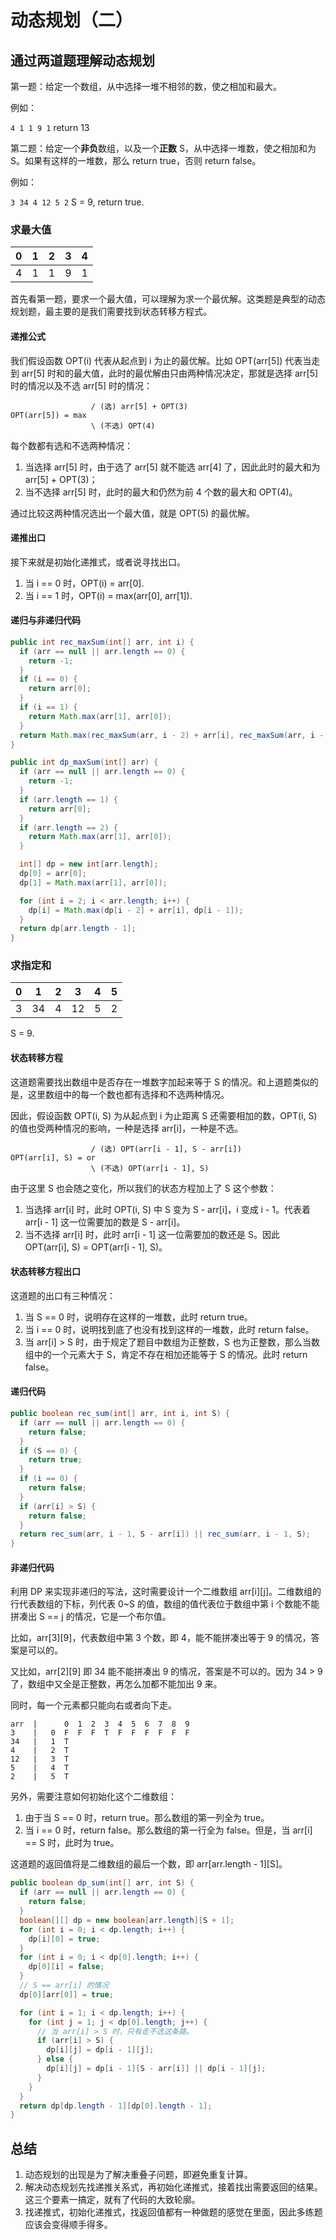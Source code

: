 # 动态规划（二）

## 通过两道题理解动态规划

第一题：给定一个数组，从中选择一堆不相邻的数，使之相加和最大。

例如：

`4 1 1 9 1` return 13

第二题：给定一个**非负**数组，以及一个**正数** S，从中选择一堆数，使之相加和为 S。如果有这样的一堆数，那么 return true，否则 return false。

例如：

`3 34 4 12 5 2` S = 9, return true.

### 求最大值

| 0|  1  |  2   |  3   | 4    |
|--| :--:| :--: | :--: | :--: |
|4|1|1|9|1|

首先看第一题，要求一个最大值，可以理解为求一个最优解。这类题是典型的动态规划题，最主要的是我们需要找到状态转移方程式。

#### 递推公式

我们假设函数 OPT(i) 代表从起点到 i 为止的最优解。比如 OPT(arr[5]) 代表当走到 arr[5] 时和的最大值，此时的最优解由只由两种情况决定，那就是选择 arr[5] 时的情况以及不选 arr[5] 时的情况：

``` plain
                  / (选) arr[5] + OPT(3)
OPT(arr[5]) = max
                  \ (不选) OPT(4)
```

每个数都有选和不选两种情况：

1. 当选择 arr[5] 时，由于选了 arr[5] 就不能选 arr[4] 了，因此此时的最大和为 arr[5] + OPT(3)；
2. 当不选择 arr[5] 时，此时的最大和仍然为前 4 个数的最大和 OPT(4)。

通过比较这两种情况选出一个最大值，就是 OPT(5) 的最优解。

#### 递推出口

接下来就是初始化递推式，或者说寻找出口。

1. 当 i == 0 时，OPT(i) = arr[0].
2. 当 i == 1 时，OPT(i) = max(arr[0], arr[1]).

#### 递归与非递归代码

``` java
public int rec_maxSum(int[] arr, int i) {
  if (arr == null || arr.length == 0) {
    return -1;
  }
  if (i == 0) {
    return arr[0];
  }
  if (i == 1) {
    return Math.max(arr[1], arr[0]);
  }
  return Math.max(rec_maxSum(arr, i - 2) + arr[i], rec_maxSum(arr, i - 1));
}
```

``` java
public int dp_maxSum(int[] arr) {
  if (arr == null || arr.length == 0) {
    return -1;
  }
  if (arr.length == 1) {
    return arr[0];
  }
  if (arr.length == 2) {
    return Math.max(arr[1], arr[0]);
  }

  int[] dp = new int[arr.length];
  dp[0] = arr[0];
  dp[1] = Math.max(arr[1], arr[0]);

  for (int i = 2; i < arr.length; i++) {
    dp[i] = Math.max(dp[i - 2] + arr[i], dp[i - 1]);
  }
  return dp[arr.length - 1];
}
```

### 求指定和

| 0|  1  |  2   |  3   | 4    | 5    |
|--| :--:| :--: | :--: | :--: | :--: |
|3 |34   |4     |12    |5     |2     |

S = 9.

#### 状态转移方程

这道题需要找出数组中是否存在一堆数字加起来等于 S 的情况。和上道题类似的是，这里数组中的每一个数也都有选择和不选两种情况。

因此，假设函数 OPT(i, S) 为从起点到 i 为止距离 S 还需要相加的数，OPT(i, S) 的值也受两种情况的影响，一种是选择 arr[i]，一种是不选。

``` plain
                  / (选) OPT(arr[i - 1], S - arr[i])
OPT(arr[i], S) = or
                  \ (不选) OPT(arr[i - 1], S)
```

由于这里 S 也会随之变化，所以我们的状态方程加上了 S 这个参数：

1. 当选择 arr[i] 时，此时 OPT(i, S) 中 S 变为 S - arr[i]，i 变成 i - 1。代表着 arr[i - 1] 这一位需要加的数是 S - arr[i]。
2. 当不选择 arr[i] 时，此时 arr[i - 1] 这一位需要加的数还是 S。因此 OPT(arr[i], S) = OPT(arr[i - 1], S)。

#### 状态转移方程出口

这道题的出口有三种情况：

1. 当 S == 0 时，说明存在这样的一堆数，此时 return true。
2. 当 i == 0 时，说明找到底了也没有找到这样的一堆数，此时 return false。
3. 当 arr[i] > S 时，由于规定了题目中数组为正整数，S 也为正整数，那么当数组中的一个元素大于 S，肯定不存在相加还能等于 S 的情况。此时 return false。

#### 递归代码

``` java
public boolean rec_sum(int[] arr, int i, int S) {
  if (arr == null || arr.length == 0) {
    return false;
  }
  if (S == 0) {
    return true;
  }
  if (i == 0) {
    return false;
  }
  if (arr[i] > S) {
    return false;
  }
  return rec_sum(arr, i - 1, S - arr[i]) || rec_sum(arr, i - 1, S);
}
```

#### 非递归代码

利用 DP 来实现非递归的写法，这时需要设计一个二维数组 arr[i][j]。二维数组的行代表数组的下标，列代表 0~S 的值，数组的值代表位于数组中第 i 个数能不能拼凑出 S == j 的情况，它是一个布尔值。

比如，arr[3][9]，代表数组中第 3 个数，即 4，能不能拼凑出等于 9 的情况，答案是可以的。

又比如，arr[2][9] 即 34 能不能拼凑出 9 的情况，答案是不可以的。因为 34 > 9 了，数组中又全是正整数，再怎么加都不能加出 9 来。

同时，每一个元素都只能向右或者向下走。

``` plain
arr  |      0  1  2  3  4  5  6  7  8  9
3    |   0  F  F  F  T  F  F  F  F  F  F
34   |   1  T
4    |   2  T
12   |   3  T  
5    |   4  T
2    |   5  T
```

另外，需要注意如何初始化这个二维数组：

1. 由于当 S == 0 时，return true。那么数组的第一列全为 true。
2. 当 i == 0 时，return false。那么数组的第一行全为 false。但是，当 arr[i] == S 时，此时为 true。

这道题的返回值将是二维数组的最后一个数，即 arr[arr.length - 1][S]。

``` java
public boolean dp_sum(int[] arr, int S) {
  if (arr == null || arr.length == 0) {
    return false;
  }
  boolean[][] dp = new boolean[arr.length][S + 1];
  for (int i = 0; i < dp.length; i++) {
    dp[i][0] = true;
  }
  for (int i = 0; i < dp[0].length; i++) {
    dp[0][i] = false;
  }
  // S == arr[i] 的情况
  dp[0][arr[0]] = true;

  for (int i = 1; i < dp.length; i++) {
    for (int j = 1; j < dp[0].length; j++) {
      // 当 arr[i] > S 时，只有走不选这条路。
      if (arr[i] > S) {
        dp[i][j] = dp[i - 1][j];
      } else {
        dp[i][j] = dp[i - 1][S - arr[i]] || dp[i - 1][j];
      }
    }
  }
  return dp[dp.length - 1][dp[0].length - 1];
}
```

## 总结

1. 动态规划的出现是为了解决重叠子问题，即避免重复计算。
2. 解决动态规划先找递推关系式，再初始化递推式，接着找出需要返回的结果。这三个要素一搞定，就有了代码的大致轮廓。
3. 找递推式，初始化递推式，找返回值都有一种做题的感觉在里面，因此多练题应该会变得顺手得多。